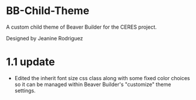 # BB-Child-Theme
A custom child theme of Beaver Builder for the CERES project.

Designed by Jeanine Rodriguez

# 1.1 update
- Edited the inherit font size css class along with some fixed color choices so it can be managed within Beaver Builder's "customize" theme settings.
